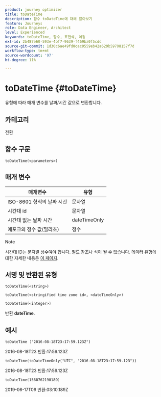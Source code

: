 ```yaml
---
product: journey optimizer
title: toDateTime
description: 함수 toDateTime에 대해 알아보기
feature: Journeys
role: Data Engineer, Architect
level: Experienced
keywords: toDateTime, 함수, 표현식, 여정
exl-id: 2b487e60-593e-4bf7-9639-f469ba0f5cdc
source-git-commit: 1d30c6ae49fd0cac0559eb42a629b59708157f7d
workflow-type: tm+mt
source-wordcount: '97'
ht-degree: 11%

---
```


# toDateTime {#toDateTime}

유형에 따라 매개 변수를 날짜/시간 값으로 변환합니다.

## 카테고리

전환

## 함수 구문

`toDateTime(<parameters>)`

## 매개 변수

| 매개변수 | 유형 |
|-----------|------------------|
| ISO-8601 형식의 날짜 시간 | 문자열 |
| 시간대 id | 문자열 |
| 시간대 없는 날짜 시간 | dateTimeOnly |
| 에포크의 정수 값(밀리초) | 정수 |

>[!NOTE]
>
>시간대 ID는 문자열 상수여야 합니다. 필드 참조나 식이 될 수 없습니다. 데이터 유형에 대한 자세한 내용은 [이 페이지](../expression/data-types.md).

## 서명 및 반환된 유형

`toDateTime(<string>)`

`toDateTime(<stringified time zone id>, <dateTimeOnly>)`

`toDateTime(<integer>)`

반환 **dateTime**.

<!--`toDateTime(<year>,<month>,<dayOfMonth>,<hour>,<minute>,<second>)`

Returns a date time with default time zone UTC.

`toDateTime(<year>,<month>,<dayOfMonth>)`
`toDateTime(<stringified timeZone>,<year>,<month>,<dayOfMonth>)`
`toDateTime(<timeZone>,<year>,<month>,<dayOfMonth>)`

Return a datetime where hour, minute and second set to 0.

`toDateTime(<stringified timeZone>,<year>,<month>,<dayOfMonth>,<hour>,<minute>,<second>)`
`toDateTime(<string>)`
`toDateTime(<string>,<integer>)`
`toDateTime(<stringified timeZone>,<dateTimeOnly)`

`toDateTime(<timeZone>,<integer>)`

Return a datetime.

-->

## 예시

`toDateTime ("2016-08-18T23:17:59.123Z")`

2016-08-18T23 반환:17:59.123Z

`toDateTime(toDateTimeOnly("UTC", "2016-08-18T23:17:59.123"))`

2016-08-18T23 반환:17:59.123Z

`toDateTime(1560762190189)`

2019-06-17T09 반환:03:10.189Z

<!--`toDateTime ("2016-08-18T23:17:59.123", "UTC")`

Returns 2016-08-18T23:17:59.123Z.

`toDateTime("Z",2016,8,18,23,17,59)`

Returns 2016-08-18T23:17:59.000Z.

`toDateTime("Z",2016,8,18)`

Returns 2016-08-18T00:00:00.000Z.-->
